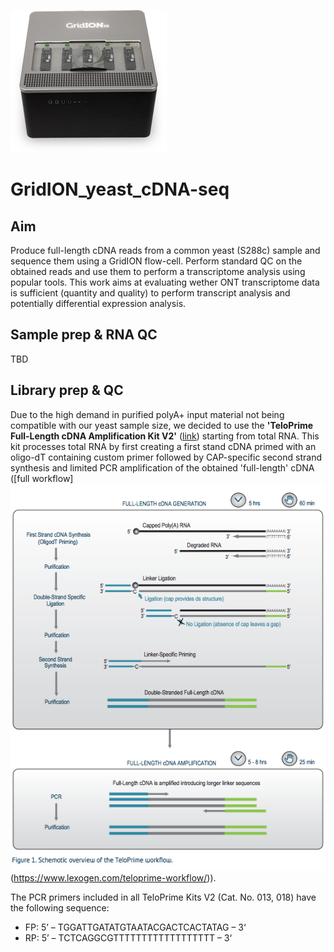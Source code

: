 ![gridion](pictures/gridionx5.png)
# GridION_yeast_cDNA-seq
## Aim

Produce full-length cDNA reads from a common yeast (S288c) sample and sequence them using a GridION flow-cell. Perform standard QC on the obtained reads and use them to perform a transcriptome analysis using popular tools. This work aims at evaluating wether ONT transcriptome data is sufficient (quantity and quality) to perform transcript analysis and potentially differential expression analysis.

## Sample prep & RNA QC

TBD

## Library prep & QC

Due to the high demand in purified polyA+ input material not being compatible with our yeast sample size, we decided to use the **'TeloPrime Full-Length cDNA Amplification Kit V2'** ([link](https://www.lexogen.com/wp-content/uploads/2018/12/013UG022V0200_TeloPrime-V2.pdf)) starting from total RNA. This kit processes total RNA by first creating a first stand cDNA primed with an oligo-dT containing custom primer followed by CAP-specific second strand synthesis and limited PCR amplification of the obtained 'full-length' cDNA ([full workflow]![teloprimewf](pictures/teloprimewf.png)(https://www.lexogen.com/teloprime-workflow/)).

The PCR primers included in all TeloPrime Kits V2 (Cat. No. 013, 018) have the following sequence:
* FP: 5’ – TGGATTGATATGTAATACGACTCACTATAG – 3‘
* RP: 5’ – TCTCAGGCGTTTTTTTTTTTTTTTTTT – 3‘

